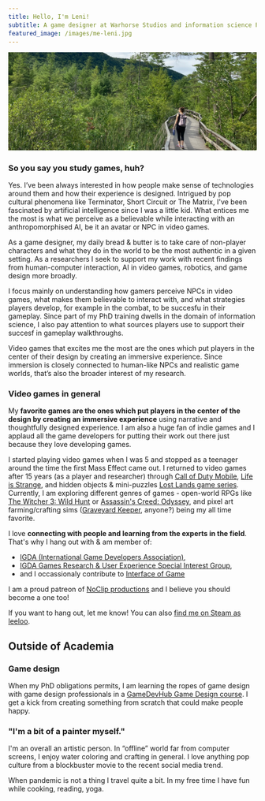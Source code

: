 ```yaml
---
title: Hello, I'm Leni!
subtitle: A game designer at Warhorse Studios and information science PhD candidate on hiatus. Studying NPCs in video games, how humans interact with them, and what it can mean in believability in other domains.
featured_image: /images/me-leni.jpg
---
```


![](/images/me-leni2.jpg)

### So you say you study games, huh?

Yes. I’ve been always interested in how people make sense of technologies around them and how their experience is designed. Intrigued by pop cultural phenomena like Terminator, Short Circuit or The Matrix, I've been fascinated by artificial intelligence since I was a little kid. What entices me the most is what we perceive as a believable while interacting with an anthropomorphised AI, be it an avatar or NPC in video games.

As a game designer, my daily bread & butter is to take care of non-player characters and what they do in the world to be the most authentic in a given setting. As a researchers I seek to support my work with recent findings from human-computer interaction, AI in video games, robotics, and game design more broadly.

I focus mainly on understanding how gamers perceive NPCs in video games, what makes them believable to interact with, and what strategies players develop, for example in the combat, to be succesfu in their gameplay. Since part of my PhD training dwells in the domain of information science, I also pay attention to what sources players use to support their succesf in gameplay walkthroughs.

Video games that excites me the most are the ones which put players in the center of their design by creating an immersive experience. Since immersion is closely connected to human-like NPCs and realistic game worlds, that’s also the broader interest of my research.




### Video games in general
My **favorite games are the ones which put players in the center of the design by creating an immersive experience** using narrative and thoughtfully designed experience. I am also a huge fan of indie games and I applaud all the game developers for putting their work out there just because they love developing games.

I started playing video games when I was 5 and stopped as a teenager around the time the first Mass Effect came out. I returned to video games after 15 years (as a player and researcher) through <a href="https://www.callofduty.com/mobile">Call of Duty Mobile</a>, <a href="https://store.steampowered.com/app/319630/Life_is_Strange__Episode_1/">Life is Strange</a>, and hidden objects & mini-puzzles <a href="https://store.steampowered.com/search/?developer=FIVE-BN%20GAMES">Lost Lands game series</a>. Currently, I am exploring different genres of games - open-world RPGs like <a href="https://store.steampowered.com/app/292030/The_Witcher_3_Wild_Hunt/">The Witcher 3: Wild Hunt</a> or <a href="https://store.steampowered.com/app/812140/Assassins_Creed_Odyssey/">Assassin's Creed: Odyssey</a>, and pixel art farming/crafting sims (<a href="https://store.steampowered.com/app/599140/Graveyard_Keeper/">Graveyard Keeper</a>, anyone?) being my all time favorite.

I love **connecting with people and learning from the experts in the field**. That's why I hang out with & am member of:
- <a href="https://igda.org/">IGDA (International Game Developers Association)</a>,
- <a href="https://grux.org/">IGDA Games Research & User Experience Special Interest Group</a>,
- and I occassionaly contribute to <a href="https://interfaceingame.com/">Interface of Game</a>

I am a proud patreon of <a href="https://www.patreon.com/noclip">NoClip productions</a> and I believe you should become a one too!

If you want to hang out, let me know! You can also <a href="https://steamcommunity.com/profiles/76561198067795186/">find me on Steam as leeloo</a>.

## Outside of Academia

### Game design
When my PhD obligations permits, I am learning the ropes of game design with game design professionals in a <a href="https://www.gamedevhub.cz/">GameDevHub Game Design course</a>. I get a kick from creating something from scratch that could make people happy.

### "I'm a bit of a painter myself."
I'm an overall an artistic person. In “offline” world far from computer screens, I enjoy water coloring and crafting in general. I love anything pop culture from a blockbuster movie to the recent social media trend.

When pandemic is not a thing I travel quite a bit. In my free time I have fun while cooking, reading, yoga.
